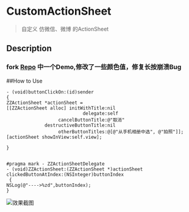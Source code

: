 # CustomActionSheet
>自定义 仿微信、微博 的ActionSheet

## Description
### fork [Repo](https://github.com/sadjason/iOSDemos) 中一个Demo,修改了一些颜色值，修复长按崩溃Bug


##How to Use

	- (void)buttonClickOn:(id)sender
	{
    ZZActionSheet *actionSheet =
    [[ZZActionSheet alloc] initWithTitle:nil
                                delegate:self
                       cancelButtonTitle:@"取消"
                  destructiveButtonTitle:nil
                       otherButtonTitles:@[@"从手机相册中选", @"拍照"]];
    [actionSheet showInView:self.view];

	}


	#pragma mark - ZZActionSheetDelegate
	- (void)ZZActionSheet:(ZZActionSheet *)actionSheet clickedButtonAtIndex:(NSInteger)buttonIndex 
	 {
    NSLog(@"---->%zd",buttonIndex);
	}





![效果截图](http://7xjic7.com1.z0.glb.clouddn.com/CustomActionSheet.png)
